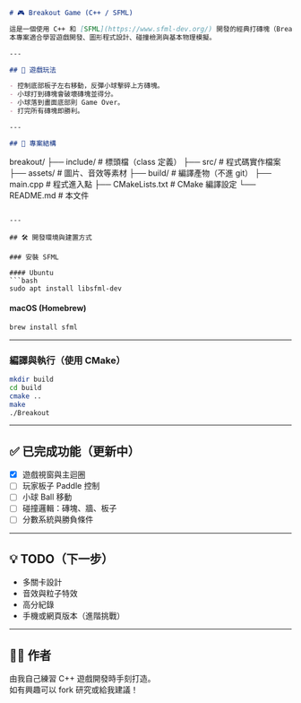 ```markdown
# 🎮 Breakout Game (C++ / SFML)

這是一個使用 C++ 和 [SFML](https://www.sfml-dev.org/) 開發的經典打磚塊（Breakout）小遊戲。  
本專案適合學習遊戲開發、圖形程式設計、碰撞檢測與基本物理模擬。

---

## 🚀 遊戲玩法

- 控制底部板子左右移動，反彈小球擊碎上方磚塊。
- 小球打到磚塊會破壞磚塊並得分。
- 小球落到畫面底部則 Game Over。
- 打完所有磚塊即勝利。

---

## 📁 專案結構

```
breakout/
├── include/        # 標頭檔（class 定義）
├── src/            # 程式碼實作檔案
├── assets/         # 圖片、音效等素材
├── build/          # 編譯產物（不進 git）
├── main.cpp        # 程式進入點
├── CMakeLists.txt  # CMake 編譯設定
└── README.md       # 本文件
```

---

## 🛠️ 開發環境與建置方式

### 安裝 SFML

#### Ubuntu
```bash
sudo apt install libsfml-dev
```

#### macOS (Homebrew)
```bash
brew install sfml
```

---

### 編譯與執行（使用 CMake）

```bash
mkdir build
cd build
cmake ..
make
./Breakout
```

---

## ✅ 已完成功能（更新中）

- [x] 遊戲視窗與主迴圈
- [ ] 玩家板子 Paddle 控制
- [ ] 小球 Ball 移動
- [ ] 碰撞邏輯：磚塊、牆、板子
- [ ] 分數系統與勝負條件

---

## 💡 TODO（下一步）

- 多關卡設計
- 音效與粒子特效
- 高分紀錄
- 手機或網頁版本（進階挑戰）

---

## 🧑‍💻 作者

由我自己練習 C++ 遊戲開發時手刻打造。  
如有興趣可以 fork 研究或給我建議！

```
```
